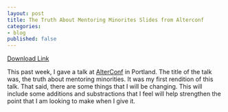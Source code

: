 ```yaml
---
layout: post
title: The Truth About Mentoring Minorites Slides from Alterconf
categories:
- blog
published: false
---
```


[Download Link](https://docs.google.com/a/8thlight.com/presentation/d/15c4PPKKhqtBagF-7jRQePXSWdz5NVH07DJRS3bvegnI/edit?usp=sharing)

This past week, I gave a talk at [AlterConf](http://alterconf.com/) in Portland.
The title of the talk was, the truth about mentoring minorities. It was my first rendition
of this talk. That said, there are some things that I will be changing. This will include
some additions and substractions that I feel will help strengthen the point that I am looking
to make when I give it.
